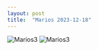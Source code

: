```yaml
---
layout: post
title:  "Marios 2023-12-18"
---
```



![Marios3]({{site.baseurl}}/assets/marios3.jpg)
![Marios3]({{site.baseurl}}/assets/marios3_.jpg)
